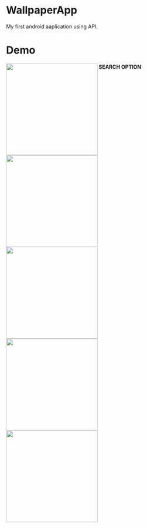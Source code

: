 # WallpaperApp
My first android aaplication using API.

# Demo

 <img align="left" img src="https://user-images.githubusercontent.com/68688918/141608338-4d4b100f-46e9-4ff4-b36c-e914c48677a5.jpeg" width="250px">
 <img align="left" img src="https://user-images.githubusercontent.com/68688918/141608344-87e6cfc2-e79f-4fb2-9c2b-b09315dbd8ee.jpeg" width="250px">
 <img align="left" img src="https://user-images.githubusercontent.com/68688918/141608491-bd1a9aa9-75c8-45b8-8e1b-782dad61a22f.jpeg" width="250px">
 <img align="left" img src="https://user-images.githubusercontent.com/68688918/141608483-893a9c16-07cb-4abc-beb9-43adff8b6913.jpeg" width="250px">
 <img align="left" img src="https://user-images.githubusercontent.com/68688918/141608488-82512963-b4cb-4509-bfdd-babfb4639fd2.jpeg" width="250px">



 #### SEARCH OPTION
